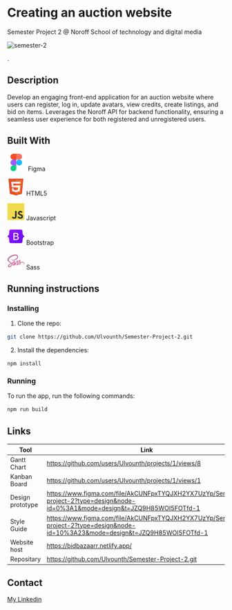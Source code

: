 <h1>Creating an auction website</h1>
<p>Semester Project 2 @ Noroff School of technology and digital media</p>

![semester-2](https://github.com/Ulvounth/Semester-Project-2/assets/98667510/820f33c2-7ff0-46f5-bc0d-d07e43f32c64)


.

## Description

Develop an engaging front-end application for an auction website where users can register, log in, update avatars, view credits, create listings, and bid on items. Leverages the Noroff API for backend functionality, ensuring a seamless user experience for both registered and unregistered users.

## Built With

<img src="https://github.com/devicons/devicon/blob/master/icons/figma/figma-original.svg" title="Figma" alt="Figma" width="40" height="40"/>&nbsp;  Figma 

<img src="https://github.com/devicons/devicon/blob/master/icons/html5/html5-original.svg" title="HTML5" alt="HTML" width="40" height="40"/>  HTML5

<img src="https://github.com/devicons/devicon/blob/master/icons/javascript/javascript-original.svg"  title="JS" alt="JS" width="40" height="40"/>  Javascript

<img src="https://github.com/devicons/devicon/blob/master/icons/bootstrap/bootstrap-original.svg"  title="Bootstrap" alt="Bootstrap" width="40" height="40"/>  Bootstrap

<img src="https://github.com/devicons/devicon/blob/master/icons/sass/sass-original.svg"  title="Sass" alt="Sass" width="40" height="40"/>  Sass

## Running instructions

### Installing

1. Clone the repo:

```bash
git clone https://github.com/Ulvounth/Semester-Project-2.git
```

2. Install the dependencies:

```
npm install
```

### Running

To run the app, run the following commands:

```bash
npm run build
```

## Links

| Tool | Link |
| --- | --- |
| Gantt Chart | https://github.com/users/Ulvounth/projects/1/views/8 |
| Kanban Board | https://github.com/users/Ulvounth/projects/1/views/1 |
| Design prototype | https://www.figma.com/file/AkCUNFpxTYQJXH2YX7UzYp/Semester-project-2?type=design&node-id=0%3A1&mode=design&t=JZQ9H85WOI5FOTfd-1 |
| Style Guide | https://www.figma.com/file/AkCUNFpxTYQJXH2YX7UzYp/Semester-project-2?type=design&node-id=10%3A23&mode=design&t=JZQ9H85WOI5FOTfd-1 |
| Website host | https://bidbazaarr.netlify.app/ |
| Repositary | https://github.com/Ulvounth/Semester-Project-2.git |

## Contact

[My Linkedin](https://www.linkedin.com/in/andreas-ulvund-98066376/)
